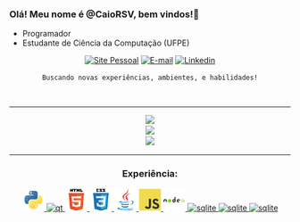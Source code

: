 

### Olá! Meu nome é @CaioRSV, bem vindos!👋

- Programador
- Estudante de Ciência da Computação (UFPE)
<div align="center" dir=auto>

[![Site Pessoal](https://img.shields.io/badge/website-000000?style=for-the-badge&logo=About.me&logoColor=white)](https://www.cin.ufpe.br/~crsv/) [![E-mail](https://img.shields.io/badge/Gmail-D14836?style=for-the-badge&logo=gmail&logoColor=white)](https://mail.google.com/mail/u/0/?fs=1&to=crsv@cin.ufpe.br&su=Assunto&body=-&tf=cm) [![Linkedin](https://img.shields.io/badge/LinkedIn-0077B5?style=for-the-badge&logo=linkedin&logoColor=white)](https://www.linkedin.com/in/caio-ver%C3%A7osa/)

</div>

<div align="center" dir=auto>

    Buscando novas experiências, ambientes, e habilidades!


</br>

---

![](https://github-readme-stats.vercel.app/api?username=CaioRSV&theme=blue-green&hide_border=false&include_all_commits=false&count_private=false)<br/>
![](https://github-readme-streak-stats.herokuapp.com/?user=CaioRSV&theme=blue-green&hide_border=false)<br/>
![](https://github-readme-stats.vercel.app/api/top-langs/?username=CaioRSV&theme=blue-green&hide_border=false&include_all_commits=false&count_private=false&layout=compact)

<div align="center" dir=auto>

---
<h3>Experiência:</h3>
<p> 
<a href="https://www.python.org" target="_blank" rel="noreferrer"> <img src="https://raw.githubusercontent.com/devicons/devicon/master/icons/python/python-original.svg" alt="python" width="40" height="40"/> </a>
<a href="https://www.qt.io/" target="_blank" rel="noreferrer"> <img src="https://upload.wikimedia.org/wikipedia/commons/0/0b/Qt_logo_2016.svg" alt="qt" width="40" height="40"/> </a>
<a href="https://www.w3.org/html/" target="_blank" rel="noreferrer"> <img src="https://raw.githubusercontent.com/devicons/devicon/master/icons/html5/html5-original-wordmark.svg" alt="html5" width="40" height="40"/> </a> <a href="https://www.w3schools.com/css/" target="_blank" rel="noreferrer"> <img src="https://raw.githubusercontent.com/devicons/devicon/master/icons/css3/css3-original-wordmark.svg" alt="css3" width="40" height="40"/> </a> <a href="https://www.java.com" target="_blank" rel="noreferrer"> <img src="https://raw.githubusercontent.com/devicons/devicon/master/icons/java/java-original.svg" alt="java" width="40" height="40"/> </a> <a href="https://developer.mozilla.org/en-US/docs/Web/JavaScript" target="_blank" rel="noreferrer"> <img src="https://raw.githubusercontent.com/devicons/devicon/master/icons/javascript/javascript-original.svg" alt="javascript" width="40" height="40"/> </a> <a href="https://nodejs.org" target="_blank" rel="noreferrer"> <img src="https://raw.githubusercontent.com/devicons/devicon/master/icons/nodejs/nodejs-original-wordmark.svg" alt="nodejs" width="40" height="40"/> </a> <a href="https://www.sqlite.org/" target="_blank" rel="noreferrer"> <img src="https://www.vectorlogo.zone/logos/sqlite/sqlite-icon.svg" alt="sqlite" width="40" height="40"/> </a>
<a href="https://www.mysql.com/" target="_blank" rel="noreferrer"> <img src="https://www.vectorlogo.zone/logos/mysql/mysql-icon.svg" alt="sqlite" width="40" height="40"/> </a> 
<a href="https://www.cypress.io/" target="_blank" rel="noreferrer"> <img src="https://static-00.iconduck.com/assets.00/cypress-icon-512x511-29zvfts6.png" alt="sqlite" width="40" height="40"/> </a> </p>
